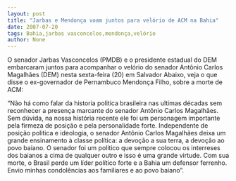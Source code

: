 ```yaml
---
layout: post
title: "Jarbas e Mendonça voam juntos para velório de ACM na Bahia"
date: 2007-07-20
tags: Bahia,jarbas vasconcelos,mendonça,velório
author: None
---
```

O senador Jarbas Vasconcelos (PMDB) e o&nbsp;presidente estadual do DEM embarcaram juntos para acompanhar o vel&oacute;rio do senador Ant&ocirc;nio Carlos Magalh&atilde;es (DEM) nesta sexta-feira (20)&nbsp;em Salvador
Abaixo, veja o que disse o ex-governador de Pernambuco Mendon&ccedil;a Filho,&nbsp;sobre a morte de ACM:

&ldquo;N&atilde;o h&aacute; como falar da historia politica brasileira nas ultimas d&eacute;cadas sem reconhecer a presen&ccedil;a marcante do senador Ant&ocirc;nio Carlos Magalh&atilde;es. Sem d&uacute;vida, na nossa hist&oacute;ria recente ele foi um personagem importante pela firmeza de posi&ccedil;&atilde;o e pela personalidade forte. Independente de posi&ccedil;&atilde;o politica e ideologia, o senador Ant&ocirc;nio Carlos Magalh&atilde;es deixa um grande ensinamento &agrave; classe pol&iacute;tica: a devo&ccedil;&atilde;o a sua terra, a devo&ccedil;&atilde;o ao povo baiano. O senador foi um politico que sempre colocou os interreses dos baianos a cima de qualquer outro e isso &eacute; uma grande virtude. Com sua morte, o Brasil perde um l&iacute;der pol&iacute;tico forte e a Bahia um defensor ferrenho. Envio minhas condol&ecirc;ncias aos familiares e ao povo baiano&rdquo;. 